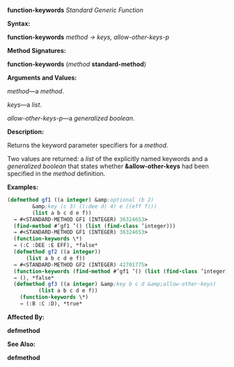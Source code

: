 **function-keywords** *Standard Generic Function* 



**Syntax:** 



**function-keywords** *method → keys, allow-other-keys-p* 



**Method Signatures:** 



**function-keywords** (*method* **standard-method**) 



**Arguments and Values:** 



*method*—a *method*. 



*keys*—a *list*. 



*allow-other-keys-p*—a *generalized boolean*. 



**Description:** 



Returns the keyword parameter specifiers for a *method*. 



Two values are returned: a *list* of the explicitly named keywords and a *generalized boolean* that states whether **&amp;allow-other-keys** had been specified in the *method* definition. 



**Examples:**
```lisp
(defmethod gf1 ((a integer) &amp;optional (b 2) 
		&amp;key (c 3) ((:dee d) 4) e ((eff f))) 
		(list a b c d e f)) 
  → #<STANDARD-METHOD GF1 (INTEGER) 36324653> 
  (find-method #’gf1 ’() (list (find-class ’integer))) 
  → #<STANDARD-METHOD GF1 (INTEGER) 36324653> 
  (function-keywords \*) 
  → (:C :DEE :E EFF), *false* 
  (defmethod gf2 ((a integer)) 
      (list a b c d e f)) 
  → #<STANDARD-METHOD GF2 (INTEGER) 42701775> 
  (function-keywords (find-method #’gf1 ’() (list (find-class ’integer)))) 
  → (), *false* 
  (defmethod gf3 ((a integer) &amp;key b c d &amp;allow-other-keys) 
		  (list a b c d e f)) 
    (function-keywords \*) 
    → (:B :C :D), *true* 
```
**Affected By:** 



**defmethod** 







 



 



**See Also:** 



**defmethod** 



